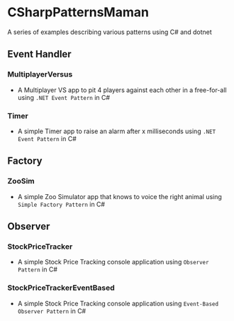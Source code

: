 # CSharpPatternsMaman
A series of examples describing various patterns using C# and dotnet

## Event Handler 
### MultiplayerVersus
- A Multiplayer VS app to pit 4 players against each other in a free-for-all using `.NET Event Pattern` in C#

### Timer
- A simple Timer app to raise an alarm after x milliseconds using `.NET Event Pattern` in C#

## Factory
### ZooSim
- A simple Zoo Simulator app that knows to voice the right animal using `Simple Factory Pattern` in C#

## Observer
### StockPriceTracker 
- A simple Stock Price Tracking console application using `Observer Pattern` in C#

### StockPriceTrackerEventBased
- A simple Stock Price Tracking console application using `Event-Based Observer Pattern` in C#